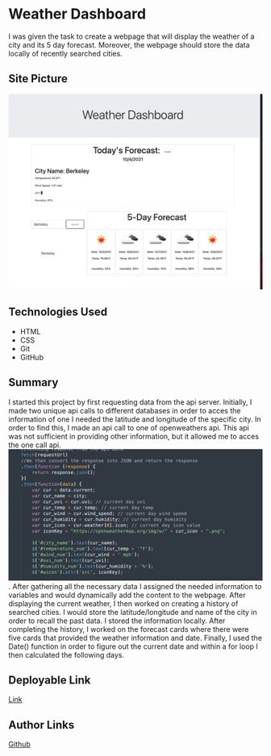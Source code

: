 # Weather Dashboard
I was given the task to create a webpage that will display the weather of a city and its 5 day forecast. Moreover, the webpage should store the data locally of recently searched cities. 

## Site Picture
![Site](./pictures/website.png)

## Technologies Used
- HTML 
- CSS 
- Git 
- GitHub 

## Summary 
I started this project by first requesting data from the api server. Initially, I made two unique api calls to different databases in order to acces the information of one I needed the latitude and longitude of the specific city. In order to find this, I made an api call to one of openweathers api. This api was not sufficient in providing other information, but it allowed me to acces the one call api. ![current](./pictures/current.png). After gathering all the necessary data I assigned the needed information to variables and would dynamically add the content to the webpage. After displaying the current weather, I then worked on creating a history of searched cities. I would store the latitude/longitude and name of the city in order to recall the past data. I stored the information locally. After completing the history, I worked on the forecast cards where there were five cards that provided the weather information and date. Finally, I used the Date() function in order to figure out the current date and within a for loop I then calculated the following days. 

## Deployable Link 
[Link](https://danielvo1.github.io/weather_dashboard/)

## Author Links 
[Github](https://github.com/danielvo1)
